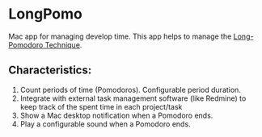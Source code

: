# LongPomo

Mac app for managing develop time. This app helps to manage the [Long-Pomodoro Technique](http://blog.veladan.org/2016/11/20/long-pomodoro-technique-republish/).

## Characteristics:

1. Count periods of time (Pomodoros). Configurable period duration.
2. Integrate with external task management software (like Redmine) to keep track of the spent time in each project/task
3. Show a Mac desktop notification when a Pomodoro ends.
3. Play a configurable sound when a Pomodoro ends.
